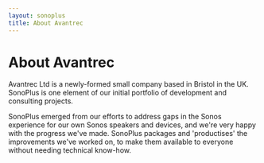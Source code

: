 ```yaml
---
layout: sonoplus
title: About Avantrec
---
```


# About Avantrec

Avantrec Ltd is a newly-formed small company based in Bristol in the UK. SonoPlus is one element of our initial portfolio of development and consulting projects.

SonoPlus emerged from our efforts to address gaps in the Sonos experience for our own Sonos speakers and devices, and we're very happy with the progress we've made. SonoPlus packages and  'productises' the improvements we've worked on, to make them available to everyone without needing technical know-how.